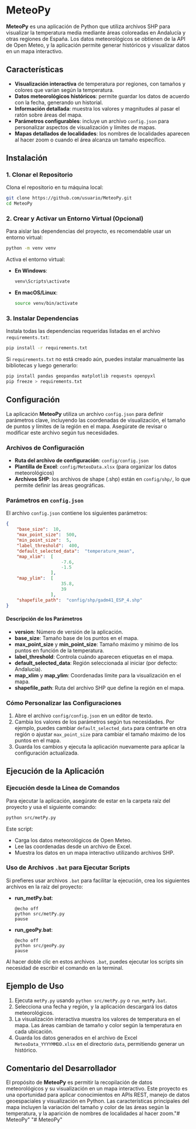 
# MeteoPy

**MeteoPy** es una aplicación de Python que utiliza archivos SHP para visualizar la temperatura media mediante áreas coloreadas en Andalucía y otras regiones de España. Los datos meteorológicos se obtienen de la API de Open Meteo, y la aplicación permite generar históricos y visualizar datos en un mapa interactivo.

## Características

- **Visualización interactiva** de temperatura por regiones, con tamaños y colores que varían según la temperatura.
- **Datos meteorológicos históricos**: permite guardar los datos de acuerdo con la fecha, generando un historial.
- **Información detallada**: muestra los valores y magnitudes al pasar el ratón sobre áreas del mapa.
- **Parámetros configurables**: incluye un archivo `config.json` para personalizar aspectos de visualización y límites de mapas.
- **Mapas detallados de localidades**: los nombres de localidades aparecen al hacer zoom o cuando el área alcanza un tamaño específico.

## Instalación

### 1. Clonar el Repositorio

Clona el repositorio en tu máquina local:

```bash
git clone https://github.com/usuario/MeteoPy.git
cd MeteoPy
```

### 2. Crear y Activar un Entorno Virtual (Opcional)

Para aislar las dependencias del proyecto, es recomendable usar un entorno virtual:

```bash
python -m venv venv
```

Activa el entorno virtual:

- **En Windows**:

  ```bash
  venv\Scripts\activate
  ```

- **En macOS/Linux**:

  ```bash
  source venv/bin/activate
  ```

### 3. Instalar Dependencias

Instala todas las dependencias requeridas listadas en el archivo `requirements.txt`:

```bash
pip install -r requirements.txt
```

Si `requirements.txt` no está creado aún, puedes instalar manualmente las bibliotecas y luego generarlo:

```bash
pip install pandas geopandas matplotlib requests openpyxl
pip freeze > requirements.txt
```

## Configuración

La aplicación **MeteoPy** utiliza un archivo `config.json` para definir parámetros clave, incluyendo las coordenadas de visualización, el tamaño de puntos y límites de la región en el mapa. Asegúrate de revisar o modificar este archivo según tus necesidades.

### Archivos de Configuración

- **Ruta del archivo de configuración**: `config/config.json`
- **Plantilla de Excel**: `config/MeteoData.xlsx` (para organizar los datos meteorológicos)
- **Archivos SHP**: los archivos de shape (.shp) están en `config/shp/`, lo que permite definir las áreas geográficas.

### Parámetros en `config.json`

El archivo `config.json` contiene los siguientes parámetros:

```json
{
    "base_size":  10,
    "max_point_size":  500,
    "min_point_size":  5,
    "label_threshold":  400,
    "default_selected_data":  "temperature_mean",
    "map_xlim":  [
                     -7.6,
                     -1.5
                 ],
    "map_ylim":  [
                     35.8,
                     39
                 ],
    "shapefile_path":  "config/shp/gadm41_ESP_4.shp"
}
```

#### Descripción de los Parámetros

- **version**: Número de versión de la aplicación.
- **base_size**: Tamaño base de los puntos en el mapa.
- **max_point_size** y **min_point_size**: Tamaño máximo y mínimo de los puntos en función de la temperatura.
- **label_threshold**: Controla cuándo aparecen etiquetas en el mapa.
- **default_selected_data**: Región seleccionada al iniciar (por defecto: Andalucía).
- **map_xlim** y **map_ylim**: Coordenadas límite para la visualización en el mapa.
- **shapefile_path**: Ruta del archivo SHP que define la región en el mapa.

### Cómo Personalizar las Configuraciones

1. Abre el archivo `config/config.json` en un editor de texto.
2. Cambia los valores de los parámetros según tus necesidades. Por ejemplo, puedes cambiar `default_selected_data` para centrarte en otra región o ajustar `max_point_size` para cambiar el tamaño máximo de los puntos en el mapa.
3. Guarda los cambios y ejecuta la aplicación nuevamente para aplicar la configuración actualizada.

## Ejecución de la Aplicación

### Ejecución desde la Línea de Comandos

Para ejecutar la aplicación, asegúrate de estar en la carpeta raíz del proyecto y usa el siguiente comando:

```bash
python src/metPy.py
```

Este script:

- Carga los datos meteorológicos de Open Meteo.
- Lee las coordenadas desde un archivo de Excel.
- Muestra los datos en un mapa interactivo utilizando archivos SHP.

### Uso de Archivos `.bat` para Ejecutar Scripts

Si prefieres usar archivos `.bat` para facilitar la ejecución, crea los siguientes archivos en la raíz del proyecto:

- **run_metPy.bat**:

  ```batch
  @echo off
  python src/metPy.py
  pause
  ```

- **run_geoPy.bat**:

  ```batch
  @echo off
  python src/geoPy.py
  pause
  ```

Al hacer doble clic en estos archivos `.bat`, puedes ejecutar los scripts sin necesidad de escribir el comando en la terminal.

## Ejemplo de Uso

1. Ejecuta `metPy.py` usando `python src/metPy.py` o `run_metPy.bat`.
2. Selecciona una fecha y región, y la aplicación descargará los datos meteorológicos.
3. La visualización interactiva muestra los valores de temperatura en el mapa. Las áreas cambian de tamaño y color según la temperatura en cada ubicación.
4. Guarda los datos generados en el archivo de Excel `MeteoData_YYYYMMDD.xlsx` en el directorio `data`, permitiendo generar un histórico.

## Comentario del Desarrollador

El propósito de **MeteoPy** es permitir la recopilación de datos meteorológicos y su visualización en un mapa interactivo. Este proyecto es una oportunidad para aplicar conocimientos en APIs REST, manejo de datos geoespaciales y visualización en Python. Las características principales del mapa incluyen la variación del tamaño y color de las áreas según la temperatura, y la aparición de nombres de localidades al hacer zoom."# MeteoPy" 
"# MeteoPy" 
